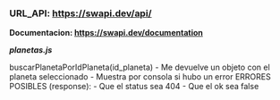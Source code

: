 

### URL_API: https://swapi.dev/api/

**Documentacion: https://swapi.dev/documentation**


***planetas.js***

buscarPlanetaPorIdPlaneta(id_planeta) 
    - Me devuelve un objeto con el planeta seleccionado 
    - Muestra por consola si hubo un error 
    ERRORES POSIBLES (response): 
    - Que el status sea 404 
    - Que el ok sea false